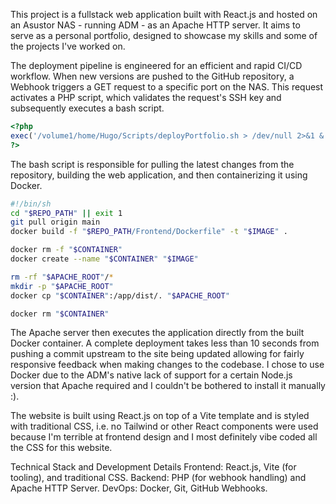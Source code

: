 This project is a fullstack web application built with React.js and hosted on an Asustor NAS - running ADM - as an Apache HTTP server.
It aims to serve as a personal portfolio, designed to showcase my skills and some of the projects I've worked on. 
        
The deployment pipeline is engineered for an efficient and rapid CI/CD workflow.
When new versions are pushed to the GitHub repository, a Webhook triggers a GET request to a specific port on the NAS. 
This request activates a PHP script, which validates the request's SSH key and subsequently executes a bash script.

```php
<?php
exec('/volume1/home/Hugo/Scripts/deployPortfolio.sh > /dev/null 2>&1 &');
?>
```

The bash script is responsible for pulling the latest changes from the repository, building the web application, and then containerizing it using Docker. 

```bash
#!/bin/sh
cd "$REPO_PATH" || exit 1
git pull origin main
docker build -f "$REPO_PATH/Frontend/Dockerfile" -t "$IMAGE" .

docker rm -f "$CONTAINER"
docker create --name "$CONTAINER" "$IMAGE"

rm -rf "$APACHE_ROOT"/*
mkdir -p "$APACHE_ROOT"
docker cp "$CONTAINER":/app/dist/. "$APACHE_ROOT"

docker rm "$CONTAINER"
```

The Apache server then executes the application directly from the built Docker container. A complete deployment takes less than 10 seconds 
from pushing a commit upstream to the site being updated allowing for fairly responsive feedback when making changes to the codebase.
I chose to use Docker due to the ADM's native lack of support for a certain Node.js version that Apache required and I couldn't be bothered to install it manually :). 

The website is built using React.js on top of a Vite template and is styled with traditional CSS, i.e. no Tailwind or other React components were used because I'm 
terrible at frontend design and I most definitely vibe coded all the CSS for this website.

Technical Stack and Development Details
Frontend: React.js, Vite (for tooling), and traditional CSS.
Backend: PHP (for webhook handling) and Apache HTTP Server.
DevOps: Docker, Git, GitHub Webhooks.
